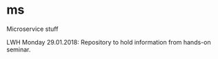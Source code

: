 # ms
Microservice stuff

LWH Monday 29.01.2018: Repository to hold information from hands-on seminar.